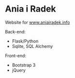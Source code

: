 # Ania i Radek

Website for www.aniairadek.info


Back-end:
- Flask/Python
- Sqlite, SQL Alchemy

Front-end:
- Bootstrap 3
- jQuery

